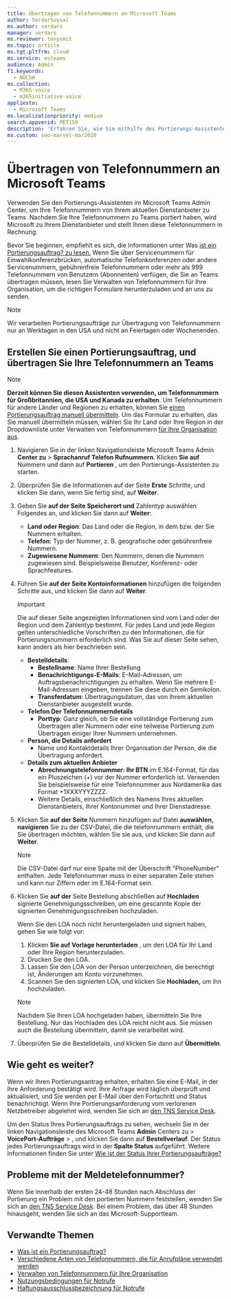 ```yaml
---
title: Übertragen von Telefonnummern an Microsoft Teams
author: SerdarSoysal
ms.author: serdars
manager: serdars
ms.reviewer: tonysmit
ms.topic: article
ms.tgt.pltfrm: cloud
ms.service: msteams
audience: Admin
f1.keywords:
  - NOCSH
ms.collection:
  - M365-voice
  - m365initiative-voice
appliesto:
  - Microsoft Teams
ms.localizationpriority: medium
search.appverid: MET150
description: 'Erfahren Sie, wie Sie mithilfe des Portierungs-Assistenten Ihre Telefonnummer von Ihrem aktuellen Dienstanbieter zu Microsoft Teams.'
ms.custom: seo-marvel-mar2020
---
```


# <a name="transfer-phone-numbers-to-microsoft-teams"></a>Übertragen von Telefonnummern an Microsoft Teams

Verwenden Sie den Portierungs-Assistenten im Microsoft Teams Admin Center, um Ihre Telefonnummern von Ihrem aktuellen Dienstanbieter zu Teams. Nachdem Sie Ihre Telefonnummern zu Teams portiert haben, wird Microsoft zu Ihrem Dienstanbieter und stellt Ihnen diese Telefonnummern in Rechnung.

Bevor Sie beginnen, empfiehlt es sich, die Informationen unter Was [ist ein Portierungsauftrag? zu lesen.](port-order-overview.md) Wenn Sie über Servicenummern für Einwahlkonferenzbrücken, automatische Telefonkonferenzen oder andere Servicenummern, gebührenfreie Telefonnummern oder mehr als 999 Telefonnummern von Benutzern (Abonnenten) verfügen, die Sie an Teams übertragen müssen, lesen Sie Verwalten von Telefonnummern für Ihre [](../manage-phone-numbers-for-your-organization/manage-phone-numbers-for-your-organization.md) Organisation, um die richtigen Formulare herunterzuladen und an uns zu senden.

  > [!NOTE]
  > Wir verarbeiten Portierungsaufträge zur Übertragung von Telefonnummern nur an Werktagen in den USA und nicht an Feiertagen oder Wochenenden.

## <a name="create-a-port-order-and-transfer-your-phone-numbers-to-teams"></a>Erstellen Sie einen Portierungsauftrag, und übertragen Sie Ihre Telefonnummern an Teams

> [!NOTE]
> **Derzeit können Sie diesen Assistenten verwenden, um Telefonnummern für Großbritannien, die USA und Kanada zu erhalten**. Um Telefonnummern für andere Länder und Regionen zu erhalten, können Sie [einen Portierungsauftrag manuell übermitteln](manually-submit-port-order.md). Um das Formular zu erhalten, das Sie manuell übermitteln müssen, wählen Sie Ihr Land oder Ihre Region in der Dropdownliste unter Verwalten von Telefonnummern [für Ihre Organisation aus](../manage-phone-numbers-for-your-organization/manage-phone-numbers-for-your-organization.md).

1. Navigieren Sie in der linken Navigationsleiste Microsoft Teams Admin **Center zu** >  **Sprachanruf Telefon Rufnummern**. Klicken **Sie auf** Nummern und dann auf **Portieren** , um den Portierungs-Assistenten zu starten.
2. Überprüfen Sie die Informationen auf der Seite **Erste** Schritte, und klicken Sie dann, wenn Sie fertig sind, auf **Weiter**.
3. Geben Sie **auf der Seite Speicherort und** Zahlentyp auswählen Folgendes an, und klicken Sie dann auf **Weiter**:

    - **Land oder Region**: Das Land oder die Region, in dem bzw. der Sie Nummern erhalten.
    - **Telefon**: Typ der Nummer, z. B. geografische oder gebührenfreie Nummern.
    - **Zugewiesene Nummern**: Den Nummern, denen die Nummern zugewiesen sind. Beispielsweise Benutzer, Konferenz- oder Sprachfeatures.

4. Führen Sie **auf der Seite Kontoinformationen** hinzufügen die folgenden Schritte aus, und klicken Sie dann auf **Weiter**.

    > [!IMPORTANT]
    > Die auf dieser Seite angezeigten Informationen sind vom Land oder der Region und dem Zahlentyp bestimmt. Für jedes Land und jede Region gelten unterschiedliche Vorschriften zu den Informationen, die für Portierungsnummern erforderlich sind. Was Sie auf dieser Seite sehen, kann anders als hier beschrieben sein.

    - **Bestelldetails**: 
        - **Bestellname**: Name Ihrer Bestellung
        - **Benachrichtigungs-E-Mails**: E-Mail-Adressen, um Auftragsbenachrichtigungen zu erhalten. Wenn Sie mehrere E-Mail-Adressen eingeben, trennen Sie diese durch ein Semikolon.
        - **Transferdatum**: Übertragungsdatum, das von Ihrem aktuellen Dienstanbieter ausgestellt wurde.
    - **Telefon Der Telefonnummerndetails**
        - **Porttyp**: Ganz gleich, ob Sie eine vollständige Portierung zum Übertragen aller Nummern oder eine teilweise Portierung zum Übertragen einiger Ihrer Nummern unternehmen.
    - **Person, die Details anfordert**  
        - Name und Kontaktdetails Ihrer Organisation der Person, die die Übertragung anfordert.
    - **Details zum aktuellen Anbieter**
        - **Abrechnungstelefonnummer: Ihr BTN** im E.164-Format, für das ein Pluszeichen (+) vor der Nummer erforderlich ist. Verwenden Sie beispielsweise für eine Telefonnummer aus Nordamerika das Format +1XXXYYYZZZZ.
        - Weitere Details, einschließlich des Namens Ihres aktuellen Dienstanbieters, Ihrer Kontonummer und Ihrer Dienstadresse.
            
5. Klicken Sie **auf der Seite** Nummern hinzufügen auf Datei **auswählen, navigieren** Sie zu der CSV-Datei, die die telefonnummern enthält, die Sie übertragen möchten, wählen Sie sie aus, und klicken Sie dann auf **Weiter**.  

    > [!NOTE]
    > Die CSV-Datei darf nur eine Spalte mit der Überschrift "PhoneNumber" enthalten. Jede Telefonnummer muss in einer separaten Zeile stehen und kann nur Ziffern oder im E.164-Format sein.

6. Klicken Sie **auf der** Seite Bestellung abschließen auf **Hochladen** signierte Genehmigungsschreiben, um eine gescannte Kopie der signierten Genehmigungsschreiben hochzuladen.

    Wenn Sie den LOA noch nicht heruntergeladen und signiert haben, gehen Sie wie folgt vor:
    
    1. Klicken **Sie auf Vorlage herunterladen** , um den LOA für Ihr Land oder Ihre Region herunterzuladen. 
    2. Drucken Sie den LOA.
    3. Lassen Sie den LOA von der Person unterzeichnen, die berechtigt ist, Änderungen am Konto vorzunehmen.
    4. Scannen Sie den signierten LOA, und klicken Sie **Hochladen,** um ihn hochzuladen.

    > [!NOTE]
    > Nachdem Sie Ihren LOA hochgeladen haben, übermitteln Sie Ihre Bestellung. Nur das Hochladen des LOA reicht nicht aus. Sie müssen auch die Bestellung übermitteln, damit sie verarbeitet wird.

7. Überprüfen Sie die Bestelldetails, und klicken Sie dann auf **Übermitteln**.


## <a name="what-happens-next"></a>Wie geht es weiter?

Wenn wir Ihren Portierungsantrag erhalten, erhalten Sie eine E-Mail, in der Ihre Anforderung bestätigt wird. Ihre Anfrage wird täglich überprüft und aktualisiert, und Sie werden per E-Mail über den Fortschritt und Status benachrichtigt. Wenn Ihre Portierungsanforderung vom verlorenen Netzbetreiber abgelehnt wird, wenden Sie sich an [den TNS Service Desk](../manage-phone-numbers-for-your-organization/contact-tns-service-desk.md).

Um den Status Ihres Portierungsauftrags zu sehen, wechseln Sie in der linken Navigationsleiste des Microsoft Teams **Admin** Centers zu > **VoicePort-Aufträge** > , und klicken Sie dann auf **Bestellverlauf**. Der Status jedes Portierungsauftrags wird in der **Spalte Status** aufgeführt. Weitere Informationen finden Sie unter [Wie ist der Status Ihrer Portierungsaufträge?](port-order-status.md)


## <a name="reporting-telephone-number-issues"></a>Probleme mit der Meldetelefonnummer?
Wenn Sie innerhalb der ersten 24-48 Stunden nach Abschluss der Portierung ein Problem mit den portierten Nummern feststellen, wenden Sie sich an [den TNS Service Desk](../manage-phone-numbers-for-your-organization/contact-tns-service-desk.md). Bei einem Problem, das über 48 Stunden hinausgeht, wenden Sie sich an das Microsoft-Supportteam.

## <a name="related-topics"></a>Verwandte Themen

- [Was ist ein Portierungsauftrag?](port-order-overview.md)
- [Verschiedene Arten von Telefonnummern, die für Anrufpläne verwendet werden](../different-kinds-of-phone-numbers-used-for-calling-plans.md)
- [Verwalten von Telefonnummern für Ihre Organisation](../manage-phone-numbers-for-your-organization/manage-phone-numbers-for-your-organization.md)
- [Nutzungsbedingungen für Notrufe](../emergency-calling-terms-and-conditions.md)
- [Haftungsausschlussbezeichnung für Notrufe](https://github.com/MicrosoftDocs/OfficeDocs-SkypeForBusiness/blob/live/Teams/downloads/emergency-calling/emergency-calling-label-(en-us)-(v.1.0).zip?raw=true)

